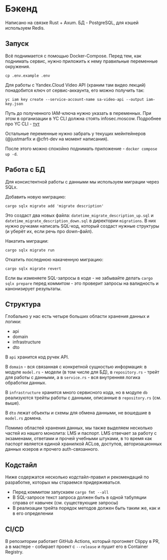 # Бэкенд

Написано на связке Rust + Axum. БД - PostgreSQL, для кэшей используем Redis.

## Запуск

Всё поднимается с помощью Docker-Compose. Перед тем, как поднимать сервис,
нужно приложить к нему правильные переменные окружения.

```shell
cp .env.example .env
```

Для работы с Yandex.Cloud Video API (храним там видео лекций) понадобится ключ от сервис-аккаунта, его можно получить так:

```shell
yc iam key create --service-account-name sa-video-api --output iam-key.json
```

Путь до полученного IAM-ключа нужно указать в переменных.
При этом в организации в YC CLI должна стоять infosec.moscow. Подробнее про YC CLI - [тут](https://yandex.cloud/ru/docs/cli)

Остальные переменные нужно забрать у текущих мейнтейнеров (@justmarfix и @cfrt-dev на момент написания).

После этого можно спокойно поднимать приложение - `docker compose up -d`.

## Работа с БД

Для консистентной работы с данными мы используем миграции через SQLx.

Добавить новую миграцию:

```shell
cargo sqlx migrate add 'migrate description'
```

Это создаст два новых файла: `datetime_migrate_description_up.sql` и `datetime_migrate_description_down.sql` в директории `migrations`.
В них нужно ручками написать SQL-код, который создаст нужные структуры (и уберёт их, если речь про down-файл).

Накатить миграции:
```shell
cargo sqlx migrate run
```

Откатить последнюю накаченную миграцию:
```shell
cargo sqlx migrate revert
```

Если вы изменяете SQL-запросы в коде - не забывайте делать `cargo sqlx prepare` перед коммитом - это проверит запросы на валидность и канонизирует результаты.

## Структура

Глобально у нас есть четыре больших области хранения данных и логики:

- api
- domain
- infrastructure
- dto

В `api` хранится код ручек API.

В `domain` - вся связанная с конкретной сущностью информация: в модуле `model.rs` - модели (в том числе для БД), в `repository.rs` - трейт для работы с данными,
а в `service.rs` - вся внутренняя логика обработки данных.

В `infrastructure` хранится много сервисного кода, но в модуле `db` реализуются трейты работы с данными, описанные в `repository.rs` (см. выше).

В `dto` лежат объекты и схемы для обмена данными, не вошедшие в `model.rs` домена.

Помимо областей хранения данных, мы также выделяем несколько частей из нашего монолита: LMS и паспорт. LMS отвечает за работу с экзаменами,
ответами и прочей учебными штуками, в то время как паспорт является единой хранилкой ACLов, доступов, авторизационных данных юзеров и прочего auth-связанного.

## Кодстайл

Ниже содержатся несколько кодстайл-правил и рекомендаций по разработке, которых мы стараемся придерживаться.

- Перед коммитом запускаем `cargo fmt --all`
- В SQL-запросе текст запроса должен быть в одной табуляции справа от кавычек (см. существующие запросы)
- В реализации трейта порядок методов должен быть таким же, как и в его определении

## CI/CD

В репозитории работает GitHub Actions, который прогоняет Clippy в PR, а в мастере - собирает проект с `--release` и пушит его в Container Registry. 
